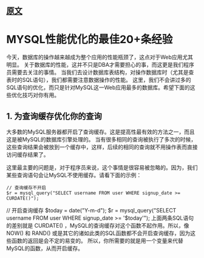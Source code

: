 

## [原文](coolshell.cn/articles/1846.html)

# MYSQL性能优化的最佳20+条经验


今天，数据库的操作越来越成为整个应用的性能瓶颈了，这点对于Web应用尤其明显。
关于数据库的性能，这并不只是DBA才需要担心的事，而这更是我们程序员需要去关注的事情。
当我们去设计数据库表结构，对操作数据库时（尤其是查表时的SQL语句），我们都需要注意数据操作的性能。
这里，我们不会讲过多的SQL语句的优化，而只是针对MySQL这一Web应用最多的数据库。希望下面的这些优化技巧对你有用。

## 1. 为查询缓存优化你的查询
大多数的MySQL服务器都开启了查询缓存。这是提高性最有效的方法之一，而且这是被MySQL的数据库引擎处理的。
当有很多相同的查询被执行了多次的时候，这些查询结果会被放到一个缓存中，这样，后续的相同的查询就不用操作表而直接访问缓存结果了。

这里最主要的问题是，对于程序员来说，这个事情是很容易被忽略的。因为，我们某些查询语句会让MySQL不使用缓存。请看下面的示例：
 
 ```mysql
// 查询缓存不开启
$r = mysql_query("SELECT username FROM user WHERE signup_date >= CURDATE()");
 ```
// 开启查询缓存
$today = date("Y-m-d");
$r = mysql_query("SELECT username FROM user WHERE signup_date >= '$today'");
上面两条SQL语句的差别就是 CURDATE() ，MySQL的查询缓存对这个函数不起作用。所以，像 NOW() 
和 RAND() 或是其它的诸如此类的SQL函数都不会开启查询缓存，因为这些函数的返回是会不定的易变的。
所以，你所需要的就是用一个变量来代替MySQL的函数，从而开启缓存。


